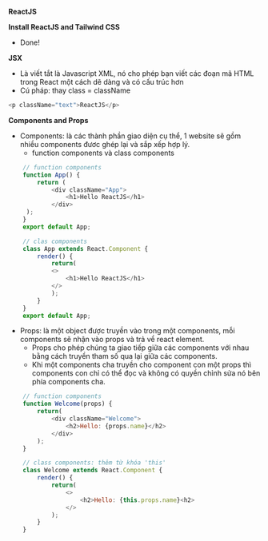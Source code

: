 **ReactJS**

**Install ReactJS and Tailwind CSS**

- Done!

**JSX**

- Là viết tắt là Javascript XML, nó cho phép bạn viết các đoạn mã HTML trong React một cách dẽ dàng và có cấu trúc hơn
- Cú pháp: thay class = className

```js
<p className="text">ReactJS</p>
```

**Components and Props**

- Components: là các thành phần giao diện cụ thể, 1 website sẽ gồm nhiều components đươc ghép lại và sắp xếp hợp lý.
  - function components và class components

```js
    // function components
    function App() {
        return (
            <div className="App">
                <h1>Hello ReactJS</h1>
            </div>
     );
    }
    export default App;

    // clas components
    class App extends React.Component {
        render() {
            return(
            <>
                <h1>Hello ReactJS</h1>
            </>
            );
        }
    }
    export default App;
```

- Props: là một object được truyền vào trong một components, mỗi components sẽ nhận vào props và trả về react element.
  - Props cho phép chúng ta giao tiếp giữa các components với nhau bằng cách truyền tham số qua lại giữa các components.
  - Khi một components cha truyền cho component con một props thì components con chỉ có thể đọc và không có quyền chỉnh sửa nó bên phía components cha.

```js
    // function components
    function Welcome(props) {
        return(
            <div className="Welcome">
                <h2>Hello: {props.name}</h2>
            </div>
        );
    }

    // class components: thêm từ khóa 'this'
    class Welcome extends React.Component {
        render() {
            return(
                <>
                    <h2>Hello: {this.props.name}<h2>
                </>
            );
        }
    }
```
